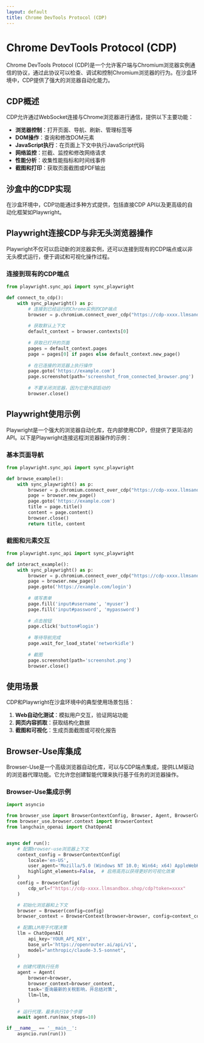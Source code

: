 ```yaml
---
layout: default
title: Chrome DevTools Protocol (CDP)
---
```


# Chrome DevTools Protocol (CDP)

Chrome DevTools Protocol (CDP)是一个允许客户端与Chromium浏览器实例通信的协议，通过此协议可以检查、调试和控制Chromium浏览器的行为。在沙盒环境中，CDP提供了强大的浏览器自动化能力。

## CDP概述

CDP允许通过WebSocket连接与Chrome浏览器进行通信，提供以下主要功能：

- **浏览器控制**：打开页面、导航、刷新、管理标签等
- **DOM操作**：查询和修改DOM元素
- **JavaScript执行**：在页面上下文中执行JavaScript代码
- **网络监控**：拦截、监控和修改网络请求
- **性能分析**：收集性能指标和时间线事件
- **截图和打印**：获取页面截图或PDF输出

## 沙盒中的CDP实现

在沙盒环境中，CDP功能通过多种方式提供，包括直接CDP API以及更高级的自动化框架如Playwright。

## Playwright连接CDP与非无头浏览器操作

Playwright不仅可以启动新的浏览器实例，还可以连接到现有的CDP端点或以非无头模式运行，便于调试和可视化操作过程。

### 连接到现有的CDP端点

```python
from playwright.sync_api import sync_playwright

def connect_to_cdp():
    with sync_playwright() as p:
        # 连接到已经运行的Chrome实例的CDP端点
        browser = p.chromium.connect_over_cdp("https://cdp-xxxx.llmsandbox.shop/cdp?token=xxxx")
        
        # 获取默认上下文
        default_context = browser.contexts[0]
        
        # 获取已打开的页面
        pages = default_context.pages
        page = pages[0] if pages else default_context.new_page()
        
        # 在已连接的浏览器上执行操作
        page.goto('https://example.com')
        page.screenshot(path='screenshot_from_connected_browser.png')
        
        # 不要关闭浏览器，因为它是外部启动的
        browser.close()
```
## Playwright使用示例

Playwright是一个强大的浏览器自动化库，在内部使用CDP，但提供了更简洁的API。以下是Playwright连接远程浏览器操作的示例：

### 基本页面导航

```python
from playwright.sync_api import sync_playwright

def browse_example():
    with sync_playwright() as p:
		browser = p.chromium.connect_over_cdp("https://cdp-xxxx.llmsandbox.shop/cdp?token=xxxx")
        page = browser.new_page()
        page.goto('https://example.com')
        title = page.title()
        content = page.content()
        browser.close()
        return title, content
```

### 截图和元素交互

```python
from playwright.sync_api import sync_playwright

def interact_example():
    with sync_playwright() as p:
	    browser = p.chromium.connect_over_cdp("https://cdp-xxxx.llmsandbox.shop/cdp?token=xxxx")
        page = browser.new_page()
        page.goto('https://example.com/login')
        
        # 填写表单
        page.fill('input#username', 'myuser')
        page.fill('input#password', 'mypassword')
        
        # 点击按钮
        page.click('button#login')
        
        # 等待导航完成
        page.wait_for_load_state('networkidle')
        
        # 截图
        page.screenshot(path='screenshot.png')
        browser.close()
```


## 使用场景

CDP和Playwright在沙盒环境中的典型使用场景包括：

1. **Web自动化测试**：模拟用户交互，验证网站功能
2. **网页内容抓取**：获取结构化数据
3. **截图和可视化**：生成页面截图或可视化报告

## Browser-Use库集成

Browser-Use是一个高级浏览器自动化库，可以与CDP端点集成，提供LLM驱动的浏览器代理功能。它允许您创建智能代理来执行基于任务的浏览器操作。

### Browser-Use集成示例

```python
import asyncio

from browser_use import BrowserContextConfig, Browser, Agent, BrowserConfig
from browser_use.browser.context import BrowserContext
from langchain_openai import ChatOpenAI


async def run():
    # 配置browser-use浏览器上下文
    context_config = BrowserContextConfig(
        locale='en-US',
        user_agent='Mozilla/5.0 (Windows NT 10.0; Win64; x64) AppleWebKit/537.36 (KHTML, like Gecko) Chrome/85.0.4183.102 Safari/537.36',
        highlight_elements=False,  # 启用高亮以获得更好的可视化效果
    )
    config = BrowserConfig(
        cdp_url=f"https://cdp-xxxx.llmsandbox.shop/cdp?token=xxxx"
    )

    # 初始化浏览器和上下文
    browser = Browser(config=config)
    browser_context = BrowserContext(browser=browser, config=context_config)
    
    # 配置LLM用于代理决策
    llm = ChatOpenAI(
        api_key='YOUR_API_KEY',
        base_url='https://openrouter.ai/api/v1',
        model="anthropic/claude-3.5-sonnet",
    )

    # 创建代理执行任务
    agent = Agent(
        browser=browser,
        browser_context=browser_context,
        task='查询最新的关税影响，并总结对策',
        llm=llm,
    )

    # 运行代理，最多执行10个步骤
    await agent.run(max_steps=10)

if __name__ == '__main__':
    asyncio.run(run())

